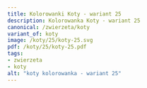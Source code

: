 ```yaml
---
title: Kolorowanki Koty - wariant 25
description: Kolorowanka Koty - wariant 25
canonical: /zwierzeta/koty
variant_of: koty
image: /koty/25/koty-25.svg
pdf: /koty/25/koty-25.pdf
tags:
- zwierzeta
- koty
alt: "koty kolorowanka - wariant 25"
---
```

